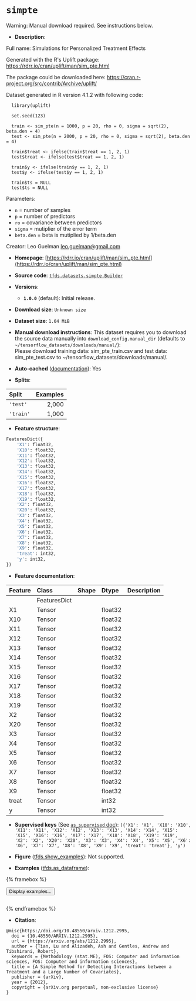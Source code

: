 <div itemscope itemtype="http://schema.org/Dataset">
  <div itemscope itemprop="includedInDataCatalog" itemtype="http://schema.org/DataCatalog">
    <meta itemprop="name" content="TensorFlow Datasets" />
  </div>
  <meta itemprop="name" content="simpte" />
  <meta itemprop="description" content="Full name: Simulations for Personalized Treatment Effects&#10;&#10;Generated with the R&#x27;s Uplift package:&#10; https://rdrr.io/cran/uplift/man/sim_pte.html&#10;&#10;The package could be downloaded here:&#10; https://cran.r-project.org/src/contrib/Archive/uplift/&#10;&#10;Dataset generated in R version 4.1.2 with following code:&#10;&#10;```&#10;  library(uplift)&#10;&#10;  set.seed(123)&#10;&#10;  train &lt;- sim_pte(n = 1000, p = 20, rho = 0, sigma = sqrt(2), beta.den = 4)&#10;  test &lt;- sim_pte(n = 2000, p = 20, rho = 0, sigma = sqrt(2), beta.den = 4)&#10;&#10;  train$treat &lt;- ifelse(train$treat == 1, 2, 1)&#10;  test$treat &lt;- ifelse(test$treat == 1, 2, 1)&#10;&#10;  train$y &lt;- ifelse(train$y == 1, 2, 1)&#10;  test$y &lt;- ifelse(test$y == 1, 2, 1)&#10;&#10;  train$ts = NULL&#10;  test$ts = NULL&#10;```&#10;&#10;Parameters:&#10;&#10;  - `n` = number of samples&#10;  - `p` = number of predictors&#10;  - `ro` = covariance between predictors&#10;  - `sigma` = mutiplier of the error term&#10;  - `beta.den` = beta is mutiplied by 1/beta.den&#10;&#10;Creator: Leo Guelman leo.guelman@gmail.com&#10;&#10;To use this dataset:&#10;&#10;```python&#10;import tensorflow_datasets as tfds&#10;&#10;ds = tfds.load(&#x27;simpte&#x27;, split=&#x27;train&#x27;)&#10;for ex in ds.take(4):&#10;  print(ex)&#10;```&#10;&#10;See [the guide](https://www.tensorflow.org/datasets/overview) for more&#10;informations on [tensorflow_datasets](https://www.tensorflow.org/datasets).&#10;&#10;" />
  <meta itemprop="url" content="https://www.tensorflow.org/datasets/catalog/simpte" />
  <meta itemprop="sameAs" content="https://rdrr.io/cran/uplift/man/sim_pte.html" />
  <meta itemprop="citation" content="@misc{https://doi.org/10.48550/arxiv.1212.2995,&#10;  doi = {10.48550/ARXIV.1212.2995},&#10;  url = {https://arxiv.org/abs/1212.2995},&#10;  author = {Tian, Lu and Alizadeh, Ash and Gentles, Andrew and Tibshirani, Robert},&#10;  keywords = {Methodology (stat.ME), FOS: Computer and information sciences, FOS: Computer and information sciences},&#10;  title = {A Simple Method for Detecting Interactions between a Treatment and a Large Number of Covariates},&#10;  publisher = {arXiv},&#10;  year = {2012},&#10;  copyright = {arXiv.org perpetual, non-exclusive license}&#10;}" />
</div>

# `simpte`


Warning: Manual download required. See instructions below.

*   **Description**:

Full name: Simulations for Personalized Treatment Effects

Generated with the R's Uplift package:
https://rdrr.io/cran/uplift/man/sim_pte.html

The package could be downloaded here:
https://cran.r-project.org/src/contrib/Archive/uplift/

Dataset generated in R version 4.1.2 with following code:

```
  library(uplift)

  set.seed(123)

  train <- sim_pte(n = 1000, p = 20, rho = 0, sigma = sqrt(2), beta.den = 4)
  test <- sim_pte(n = 2000, p = 20, rho = 0, sigma = sqrt(2), beta.den = 4)

  train$treat <- ifelse(train$treat == 1, 2, 1)
  test$treat <- ifelse(test$treat == 1, 2, 1)

  train$y <- ifelse(train$y == 1, 2, 1)
  test$y <- ifelse(test$y == 1, 2, 1)

  train$ts = NULL
  test$ts = NULL
```

Parameters:

-   `n` = number of samples
-   `p` = number of predictors
-   `ro` = covariance between predictors
-   `sigma` = mutiplier of the error term
-   `beta.den` = beta is mutiplied by 1/beta.den

Creator: Leo Guelman leo.guelman@gmail.com

*   **Homepage**:
    [https://rdrr.io/cran/uplift/man/sim_pte.html](https://rdrr.io/cran/uplift/man/sim_pte.html)

*   **Source code**:
    [`tfds.datasets.simpte.Builder`](https://github.com/tensorflow/datasets/tree/master/tensorflow_datasets/datasets/simpte/simpte_dataset_builder.py)

*   **Versions**:

    *   **`1.0.0`** (default): Initial release.

*   **Download size**: `Unknown size`

*   **Dataset size**: `1.04 MiB`

*   **Manual download instructions**: This dataset requires you to
    download the source data manually into `download_config.manual_dir`
    (defaults to `~/tensorflow_datasets/downloads/manual/`):<br/>
    Please download training data: sim_pte_train.csv and test data:
    sim_pte_test.csv to ~/tensorflow_datasets/downloads/manual/.

*   **Auto-cached**
    ([documentation](https://www.tensorflow.org/datasets/performances#auto-caching)):
    Yes

*   **Splits**:

Split     | Examples
:-------- | -------:
`'test'`  | 2,000
`'train'` | 1,000

*   **Feature structure**:

```python
FeaturesDict({
    'X1': float32,
    'X10': float32,
    'X11': float32,
    'X12': float32,
    'X13': float32,
    'X14': float32,
    'X15': float32,
    'X16': float32,
    'X17': float32,
    'X18': float32,
    'X19': float32,
    'X2': float32,
    'X20': float32,
    'X3': float32,
    'X4': float32,
    'X5': float32,
    'X6': float32,
    'X7': float32,
    'X8': float32,
    'X9': float32,
    'treat': int32,
    'y': int32,
})
```

*   **Feature documentation**:

Feature | Class        | Shape | Dtype   | Description
:------ | :----------- | :---- | :------ | :----------
        | FeaturesDict |       |         |
X1      | Tensor       |       | float32 |
X10     | Tensor       |       | float32 |
X11     | Tensor       |       | float32 |
X12     | Tensor       |       | float32 |
X13     | Tensor       |       | float32 |
X14     | Tensor       |       | float32 |
X15     | Tensor       |       | float32 |
X16     | Tensor       |       | float32 |
X17     | Tensor       |       | float32 |
X18     | Tensor       |       | float32 |
X19     | Tensor       |       | float32 |
X2      | Tensor       |       | float32 |
X20     | Tensor       |       | float32 |
X3      | Tensor       |       | float32 |
X4      | Tensor       |       | float32 |
X5      | Tensor       |       | float32 |
X6      | Tensor       |       | float32 |
X7      | Tensor       |       | float32 |
X8      | Tensor       |       | float32 |
X9      | Tensor       |       | float32 |
treat   | Tensor       |       | int32   |
y       | Tensor       |       | int32   |

*   **Supervised keys** (See
    [`as_supervised` doc](https://www.tensorflow.org/datasets/api_docs/python/tfds/load#args)):
    `({'X1': 'X1', 'X10': 'X10', 'X11': 'X11', 'X12': 'X12', 'X13': 'X13',
    'X14': 'X14', 'X15': 'X15', 'X16': 'X16', 'X17': 'X17', 'X18': 'X18', 'X19':
    'X19', 'X2': 'X2', 'X20': 'X20', 'X3': 'X3', 'X4': 'X4', 'X5': 'X5', 'X6':
    'X6', 'X7': 'X7', 'X8': 'X8', 'X9': 'X9', 'treat': 'treat'}, 'y')`

*   **Figure**
    ([tfds.show_examples](https://www.tensorflow.org/datasets/api_docs/python/tfds/visualization/show_examples)):
    Not supported.

*   **Examples**
    ([tfds.as_dataframe](https://www.tensorflow.org/datasets/api_docs/python/tfds/as_dataframe)):

<!-- mdformat off(HTML should not be auto-formatted) -->

{% framebox %}

<button id="displaydataframe">Display examples...</button>
<div id="dataframecontent" style="overflow-x:auto"></div>
<script>
const url = "https://storage.googleapis.com/tfds-data/visualization/dataframe/simpte-1.0.0.html";
const dataButton = document.getElementById('displaydataframe');
dataButton.addEventListener('click', async () => {
  // Disable the button after clicking (dataframe loaded only once).
  dataButton.disabled = true;

  const contentPane = document.getElementById('dataframecontent');
  try {
    const response = await fetch(url);
    // Error response codes don't throw an error, so force an error to show
    // the error message.
    if (!response.ok) throw Error(response.statusText);

    const data = await response.text();
    contentPane.innerHTML = data;
  } catch (e) {
    contentPane.innerHTML =
        'Error loading examples. If the error persist, please open '
        + 'a new issue.';
  }
});
</script>

{% endframebox %}

<!-- mdformat on -->

*   **Citation**:

```
@misc{https://doi.org/10.48550/arxiv.1212.2995,
  doi = {10.48550/ARXIV.1212.2995},
  url = {https://arxiv.org/abs/1212.2995},
  author = {Tian, Lu and Alizadeh, Ash and Gentles, Andrew and Tibshirani, Robert},
  keywords = {Methodology (stat.ME), FOS: Computer and information sciences, FOS: Computer and information sciences},
  title = {A Simple Method for Detecting Interactions between a Treatment and a Large Number of Covariates},
  publisher = {arXiv},
  year = {2012},
  copyright = {arXiv.org perpetual, non-exclusive license}
}
```

